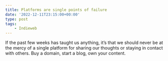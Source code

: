 ```yaml
---
title: Platforms are single points of failure
date: '2022-12-11T23:15:00+00:00'
type: post
tags:
    - Indieweb
---
```


If the past few weeks has taught us anything, it’s that we should never be at the mercy of a single platform for sharing our thoughts or staying in contact with others. Buy a domain, start a blog, own your content.
